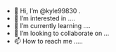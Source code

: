 - 👋 Hi, I’m @kyle99830 .
- 👀 I’m interested in ....
- 🌱 I’m currently learning ....
- 💞️ I’m looking to collaborate on ...
- 📫 How to reach me .....

<!---
kyle9983/kyle9983 is a ✨ special ✨ repository because its `README.md` (this file) appears on your GitHub profile.
You can click the Preview link to take a look at your changes.
--->

